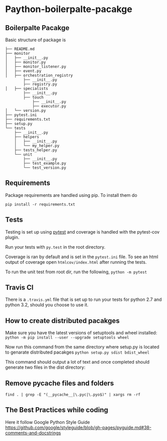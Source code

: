 Paython-boilerpalte-pacakge
==========================

## Boilerpalte Pacakge

Basic structure of package is

```
├── README.md
├── monitor
│   ├── __init__.py
│   ├── monitor.py
│   ├── monitor_listener.py
│   ├── event.py
│   ├── orchestration_registry
        ├── __init__.py
        ├── registry.py
│   ├── specialists
        ├── __init__.py
        ├── touch
            ├── __init__.py
            ├── executor.py        
│   └── version.py
├── pytest.ini
├── requirements.txt
├── setup.py
└── tests
    ├── __init__.py
    ├── helpers
    │   ├── __init__.py
    │   └── my_helper.py
    ├── tests_helper.py
    └── unit
        ├── __init__.py
        ├── test_example.py
        └── test_version.py
```

## Requirements

Package requirements are handled using pip. To install them do

```
pip install -r requirements.txt
```

## Tests

Testing is set up using [pytest](http://pytest.org) and coverage is handled
with the pytest-cov plugin.

Run your tests with ```py.test``` in the root directory.

Coverage is ran by default and is set in the ```pytest.ini``` file.
To see an html output of coverage open ```htmlcov/index.html``` after running the tests.

To run the unit test from root dir, run the following, 
```python -m pytest```

## Travis CI

There is a ```.travis.yml``` file that is set up to run your tests for python 2.7
and python 3.2, should you choose to use it.

## How to create distributed pacakges

Make sure you have the latest versions of setuptools and wheel installed:
```python -m pip install --user --upgrade setuptools wheel```

Now run this command from the same directory where setup.py is located to genarate distributed pacakges
```python setup.py sdist bdist_wheel```

This command should output a lot of text and once completed should generate two files in the dist directory:

## Remove pycache files and folders
``` find . | grep -E "(__pycache__|\.pyc|\.pyo$)" | xargs rm -rf ```

## The Best Practices while coding
Here it follow Google Python Style Guide  https://github.com/google/styleguide/blob/gh-pages/pyguide.md#38-comments-and-docstrings